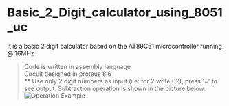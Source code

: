 # Basic_2_Digit_calculator_using_8051_uc
It is a basic 2 digit calculator based on the AT89C51 microcontroller running @ 16MHz<br>
>Code is written in assembly language <br>
>Circuit designed in proteus 8.6<br>
** Use only 2 digit numbers as input (i.e: for 2 write 02), press '=' to see output. Subtraction operation is shown in the picture below:
![Operation Example](https://user-images.githubusercontent.com/37033782/128559230-f7107287-99dc-4cc8-8e23-e7d920a63025.png)
